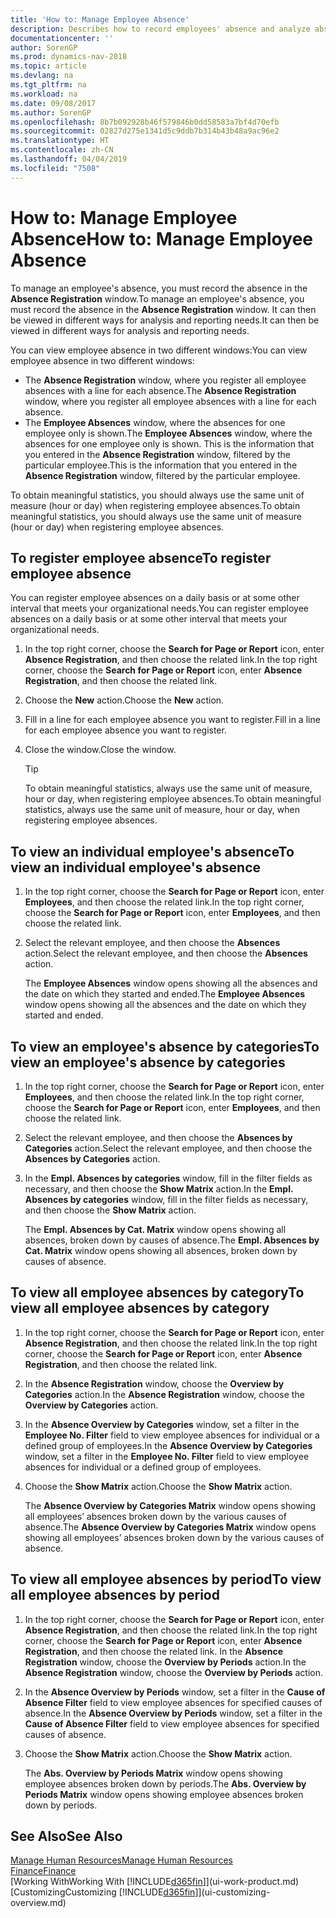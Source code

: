 ```yaml
---
title: 'How to: Manage Employee Absence'
description: Describes how to record employees' absence and analyze absence statistics.
documentationcenter: ''
author: SorenGP
ms.prod: dynamics-nav-2018
ms.topic: article
ms.devlang: na
ms.tgt_pltfrm: na
ms.workload: na
ms.date: 09/08/2017
ms.author: SorenGP
ms.openlocfilehash: 8b7b092928b46f579846b0dd58583a7bf4d70efb
ms.sourcegitcommit: 02827d275e1341d5c9ddb7b314b43b48a9ac96e2
ms.translationtype: HT
ms.contentlocale: zh-CN
ms.lasthandoff: 04/04/2019
ms.locfileid: "7508"
---
```

# <a name="how-to-manage-employee-absence"></a><span data-ttu-id="e4e55-103">How to: Manage Employee Absence</span><span class="sxs-lookup"><span data-stu-id="e4e55-103">How to: Manage Employee Absence</span></span>
<span data-ttu-id="e4e55-104">To manage an employee's absence, you must record the absence in the **Absence Registration** window.</span><span class="sxs-lookup"><span data-stu-id="e4e55-104">To manage an employee's absence, you must record the absence in the **Absence Registration** window.</span></span> <span data-ttu-id="e4e55-105">It can then be viewed in different ways for analysis and reporting needs.</span><span class="sxs-lookup"><span data-stu-id="e4e55-105">It can then be viewed in different ways for analysis and reporting needs.</span></span>

<span data-ttu-id="e4e55-106">You can view employee absence in two different windows:</span><span class="sxs-lookup"><span data-stu-id="e4e55-106">You can view employee absence in two different windows:</span></span>

* <span data-ttu-id="e4e55-107">The **Absence Registration** window, where you register all employee absences with a line for each absence.</span><span class="sxs-lookup"><span data-stu-id="e4e55-107">The **Absence Registration** window, where you register all employee absences with a line for each absence.</span></span>
* <span data-ttu-id="e4e55-108">The **Employee Absences** window, where the absences for one employee only is shown.</span><span class="sxs-lookup"><span data-stu-id="e4e55-108">The **Employee Absences** window, where the absences for one employee only is shown.</span></span> <span data-ttu-id="e4e55-109">This is the information that you entered in the **Absence Registration** window, filtered by the particular employee.</span><span class="sxs-lookup"><span data-stu-id="e4e55-109">This is the information that you entered in the **Absence Registration** window, filtered by the particular employee.</span></span>

<span data-ttu-id="e4e55-110">To obtain meaningful statistics, you should always use the same unit of measure (hour or day) when registering employee absences.</span><span class="sxs-lookup"><span data-stu-id="e4e55-110">To obtain meaningful statistics, you should always use the same unit of measure (hour or day) when registering employee absences.</span></span>

## <a name="to-register-employee-absence"></a><span data-ttu-id="e4e55-111">To register employee absence</span><span class="sxs-lookup"><span data-stu-id="e4e55-111">To register employee absence</span></span>
<span data-ttu-id="e4e55-112">You can register employee absences on a daily basis or at some other interval that meets your organizational needs.</span><span class="sxs-lookup"><span data-stu-id="e4e55-112">You can register employee absences on a daily basis or at some other interval that meets your organizational needs.</span></span>

1. <span data-ttu-id="e4e55-113">In the top right corner, choose the **Search for Page or Report** icon, enter **Absence Registration**, and then choose the related link.</span><span class="sxs-lookup"><span data-stu-id="e4e55-113">In the top right corner, choose the **Search for Page or Report** icon, enter **Absence Registration**, and then choose the related link.</span></span>
2. <span data-ttu-id="e4e55-114">Choose the **New** action.</span><span class="sxs-lookup"><span data-stu-id="e4e55-114">Choose the **New** action.</span></span>
3. <span data-ttu-id="e4e55-115">Fill in a line for each employee absence you want to register.</span><span class="sxs-lookup"><span data-stu-id="e4e55-115">Fill in a line for each employee absence you want to register.</span></span>
4. <span data-ttu-id="e4e55-116">Close the window.</span><span class="sxs-lookup"><span data-stu-id="e4e55-116">Close the window.</span></span>

    > [!Tip]
    > <span data-ttu-id="e4e55-117">To obtain meaningful statistics, always use the same unit of measure, hour or day, when registering employee absences.</span><span class="sxs-lookup"><span data-stu-id="e4e55-117">To obtain meaningful statistics, always use the same unit of measure, hour or day, when registering employee absences.</span></span>

## <a name="to-view-an-individual-employees-absence"></a><span data-ttu-id="e4e55-118">To view an individual employee's absence</span><span class="sxs-lookup"><span data-stu-id="e4e55-118">To view an individual employee's absence</span></span>
1. <span data-ttu-id="e4e55-119">In the top right corner, choose the **Search for Page or Report** icon, enter **Employees**, and then choose the related link.</span><span class="sxs-lookup"><span data-stu-id="e4e55-119">In the top right corner, choose the **Search for Page or Report** icon, enter **Employees**, and then choose the related link.</span></span>
2. <span data-ttu-id="e4e55-120">Select the relevant employee, and then choose the **Absences** action.</span><span class="sxs-lookup"><span data-stu-id="e4e55-120">Select the relevant employee, and then choose the **Absences** action.</span></span>

    <span data-ttu-id="e4e55-121">The **Employee Absences** window opens showing all the absences and the date on which they started and ended.</span><span class="sxs-lookup"><span data-stu-id="e4e55-121">The **Employee Absences** window opens showing all the absences and the date on which they started and ended.</span></span>

## <a name="to-view-an-employees-absence-by-categories"></a><span data-ttu-id="e4e55-122">To view an employee's absence by categories</span><span class="sxs-lookup"><span data-stu-id="e4e55-122">To view an employee's absence by categories</span></span>
1. <span data-ttu-id="e4e55-123">In the top right corner, choose the **Search for Page or Report** icon, enter **Employees**, and then choose the related link.</span><span class="sxs-lookup"><span data-stu-id="e4e55-123">In the top right corner, choose the **Search for Page or Report** icon, enter **Employees**, and then choose the related link.</span></span>
2. <span data-ttu-id="e4e55-124">Select the relevant employee, and then choose the **Absences by Categories** action.</span><span class="sxs-lookup"><span data-stu-id="e4e55-124">Select the relevant employee, and then choose the **Absences by Categories** action.</span></span>
3. <span data-ttu-id="e4e55-125">In the **Empl. Absences by categories** window, fill in the filter fields as necessary, and then choose the **Show Matrix** action.</span><span class="sxs-lookup"><span data-stu-id="e4e55-125">In the **Empl. Absences by categories** window, fill in the filter fields as necessary, and then choose the **Show Matrix** action.</span></span>

    <span data-ttu-id="e4e55-126">The **Empl. Absences by Cat. Matrix** window opens showing all absences, broken down by causes of absence.</span><span class="sxs-lookup"><span data-stu-id="e4e55-126">The **Empl. Absences by Cat. Matrix** window opens showing all absences, broken down by causes of absence.</span></span>

## <a name="to-view-all-employee-absences-by-category"></a><span data-ttu-id="e4e55-127">To view all employee absences by category</span><span class="sxs-lookup"><span data-stu-id="e4e55-127">To view all employee absences by category</span></span>
1. <span data-ttu-id="e4e55-128">In the top right corner, choose the **Search for Page or Report** icon, enter **Absence Registration**, and then choose the related link.</span><span class="sxs-lookup"><span data-stu-id="e4e55-128">In the top right corner, choose the **Search for Page or Report** icon, enter **Absence Registration**, and then choose the related link.</span></span>
2. <span data-ttu-id="e4e55-129">In the **Absence Registration** window, choose the **Overview by Categories** action.</span><span class="sxs-lookup"><span data-stu-id="e4e55-129">In the **Absence Registration** window, choose the **Overview by Categories** action.</span></span>
3. <span data-ttu-id="e4e55-130">In the **Absence Overview by Categories** window, set a filter in the **Employee No. Filter** field to view employee absences for individual or a defined group of employees.</span><span class="sxs-lookup"><span data-stu-id="e4e55-130">In the **Absence Overview by Categories** window, set a filter in the **Employee No. Filter** field to view employee absences for individual or a defined group of employees.</span></span>
4. <span data-ttu-id="e4e55-131">Choose the **Show Matrix** action.</span><span class="sxs-lookup"><span data-stu-id="e4e55-131">Choose the **Show Matrix** action.</span></span>

    <span data-ttu-id="e4e55-132">The **Absence Overview by Categories Matrix** window opens showing all employees’ absences broken down by the various causes of absence.</span><span class="sxs-lookup"><span data-stu-id="e4e55-132">The **Absence Overview by Categories Matrix** window opens showing all employees’ absences broken down by the various causes of absence.</span></span>

## <a name="to-view-all-employee-absences-by-period"></a><span data-ttu-id="e4e55-133">To view all employee absences by period</span><span class="sxs-lookup"><span data-stu-id="e4e55-133">To view all employee absences by period</span></span>
1. <span data-ttu-id="e4e55-134">In the top right corner, choose the **Search for Page or Report** icon, enter **Absence Registration**, and then choose the related link.</span><span class="sxs-lookup"><span data-stu-id="e4e55-134">In the top right corner, choose the **Search for Page or Report** icon, enter **Absence Registration**, and then choose the related link.</span></span>
   <span data-ttu-id="e4e55-135">In the **Absence Registration** window, choose the **Overview by Periods** action.</span><span class="sxs-lookup"><span data-stu-id="e4e55-135">In the **Absence Registration** window, choose the **Overview by Periods** action.</span></span>
2. <span data-ttu-id="e4e55-136">In the **Absence Overview by Periods** window, set a filter in the **Cause of Absence Filter** field to view employee absences for specified causes of absence.</span><span class="sxs-lookup"><span data-stu-id="e4e55-136">In the **Absence Overview by Periods** window, set a filter in the **Cause of Absence Filter** field to view employee absences for specified causes of absence.</span></span>
3. <span data-ttu-id="e4e55-137">Choose the **Show Matrix** action.</span><span class="sxs-lookup"><span data-stu-id="e4e55-137">Choose the **Show Matrix** action.</span></span>

    <span data-ttu-id="e4e55-138">The **Abs. Overview by Periods Matrix** window opens showing employee absences broken down by periods.</span><span class="sxs-lookup"><span data-stu-id="e4e55-138">The **Abs. Overview by Periods Matrix** window opens showing employee absences broken down by periods.</span></span>

## <a name="see-also"></a><span data-ttu-id="e4e55-139">See Also</span><span class="sxs-lookup"><span data-stu-id="e4e55-139">See Also</span></span>
[<span data-ttu-id="e4e55-140">Manage Human Resources</span><span class="sxs-lookup"><span data-stu-id="e4e55-140">Manage Human Resources</span></span>](hr-manage-human-resources.md)  
[<span data-ttu-id="e4e55-141">Finance</span><span class="sxs-lookup"><span data-stu-id="e4e55-141">Finance</span></span>](finance.md)  
[<span data-ttu-id="e4e55-142">Working With</span><span class="sxs-lookup"><span data-stu-id="e4e55-142">Working With</span></span> [!INCLUDE[d365fin](includes/d365fin_md.md)]](ui-work-product.md)  
[<span data-ttu-id="e4e55-143">Customizing</span><span class="sxs-lookup"><span data-stu-id="e4e55-143">Customizing</span></span> [!INCLUDE[d365fin](includes/d365fin_md.md)]](ui-customizing-overview.md)
